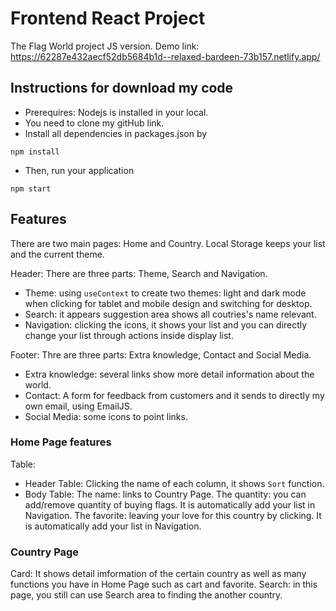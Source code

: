 # Frontend React Project
The Flag World project JS version.
Demo link: https://62287e432aecf52db5684b1d--relaxed-bardeen-73b157.netlify.app/

## Instructions for download my code
- Prerequires: Nodejs is installed in your local.
- You need to clone my gitHub link.
- Install all dependencies in packages.json by 
```
npm install
```
- Then, run your application
```
npm start
```
## Features
There are two main pages: Home and Country.
Local Storage keeps your list and the current theme.

Header: There are three parts: Theme, Search and Navigation.
- Theme: using `useContext` to create two themes: light and dark mode when clicking for tablet and mobile design and switching for desktop.
- Search: it appears suggestion area shows all coutries's name relevant.
- Navigation: clicking the icons, it shows your list and you can directly change your list through actions inside display list.

Footer: Thre are three parts: Extra knowledge, Contact and Social Media.
- Extra knowledge: several links show more detail information about the world.
- Contact: A form for feedback from customers and it sends to directly my own email, using EmailJS.
- Social Media: some icons to point links.

### Home Page features
Table: 
- Header Table: Clicking the name of each column, it shows `Sort` function. 
- Body Table: 
    The name: links to Country Page.
    The quantity: you can add/remove quantity of buying flags. It is automatically add your list in Navigation.
    The favorite: leaving your love for this country by clicking. It is automatically add your list in Navigation.

### Country Page
Card: It shows detail imformation of the certain country as well as many functions you have in Home Page such as cart and favorite.
Search: in this page, you still can use Search area to finding the another country.

